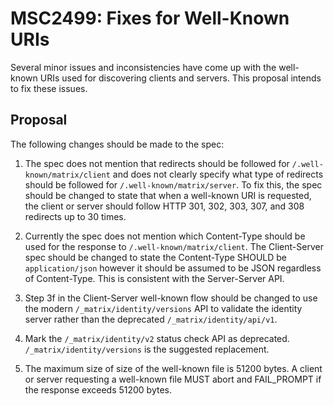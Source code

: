 # MSC2499: Fixes for Well-Known URIs

Several minor issues and inconsistencies have come up with the well-known URIs used for
discovering clients and servers. This proposal intends to fix these issues.

## Proposal

The following changes should be made to the spec:

1. The spec does not mention that redirects should be followed for `/.well-known/matrix/client`
and does not clearly specify what type of redirects should be followed for `/.well-known/matrix/server`.
To fix this, the spec should be changed to state that when a well-known URI is requested,
the client or server should follow HTTP 301, 302, 303, 307, and 308 redirects up to 30 times.

1. Currently the spec does not mention which Content-Type should be used for the response to
`/.well-known/matrix/client`. The Client-Server spec should be changed to state the Content-Type
SHOULD be `application/json` however it should be assumed to be JSON regardless of Content-Type.
This is consistent with the Server-Server API.

1. Step 3f in the Client-Server well-known flow should be changed to use the modern
`/_matrix/identity/versions` API to validate the identity server rather than the deprecated
`/_matrix/identity/api/v1`.

1. Mark the `/_matrix/identity/v2` status check API as deprecated. `/_matrix/identity/versions`
is the suggested replacement.

1. The maximum size of size of the well-known file is 51200 bytes. A client or server
requesting a well-known file MUST abort and FAIL_PROMPT if the response exceeds 51200 bytes.
